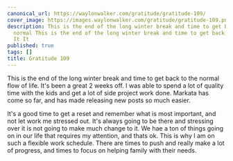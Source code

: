 ```yaml
---
canonical_url: https://waylonwalker.com/gratitude/gratitude-109/
cover_image: https://images.waylonwalker.com/gratitude/gratitude-109.png
description: This is the end of the long winter break and time to get back to the
  normal This is the end of the long winter break and time to get back to the normal
  It It
published: true
tags: []
title: Gratitude 109
---
```


This is the end of the long winter break and time to get back to the normal flow of life.  It's been a great 2 weeks off.  I was able to spend a lot of quality time with the kids and get a lot of side project work done.  Markata has come so far, and has made releasing new posts so much easier.

It's a good time to get a reset and remember what is most important, and not let work me stressed out.  It's always going to be there and stressing over it is not going to make much change to it.  We hae a ton of things going on in our life that requires my attention, and thats ok.  This is why I am on such a flexible work schedule.  There are times to push and really make a lot of progress, and times to focus on helping family with their needs.